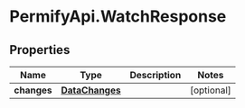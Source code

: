 # PermifyApi.WatchResponse

## Properties

Name | Type | Description | Notes
------------ | ------------- | ------------- | -------------
**changes** | [**DataChanges**](DataChanges.md) |  | [optional] 


